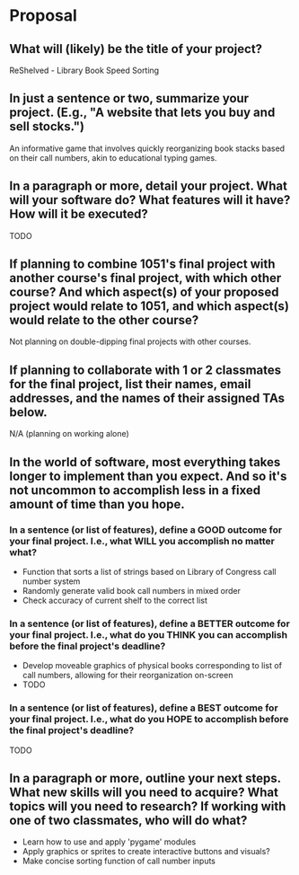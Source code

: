# Proposal

## What will (likely) be the title of your project?

ReShelved - Library Book Speed Sorting

## In just a sentence or two, summarize your project. (E.g., "A website that lets you buy and sell stocks.")

An informative game that involves quickly reorganizing book stacks based on their call numbers, akin to educational typing games.

## In a paragraph or more, detail your project. What will your software do? What features will it have? How will it be executed?

TODO

## If planning to combine 1051's final project with another course's final project, with which other course? And which aspect(s) of your proposed project would relate to 1051, and which aspect(s) would relate to the other course?

Not planning on double-dipping final projects with other courses.

## If planning to collaborate with 1 or 2 classmates for the final project, list their names, email addresses, and the names of their assigned TAs below.

N/A (planning on working alone)

## In the world of software, most everything takes longer to implement than you expect. And so it's not uncommon to accomplish less in a fixed amount of time than you hope.

### In a sentence (or list of features), define a GOOD outcome for your final project. I.e., what WILL you accomplish no matter what?

- Function that sorts a list of strings based on Library of Congress call number system
- Randomly generate valid book call numbers in mixed order
- Check accuracy of current shelf to the correct list

### In a sentence (or list of features), define a BETTER outcome for your final project. I.e., what do you THINK you can accomplish before the final project's deadline?

- Develop moveable graphics of physical books corresponding to list of call numbers, allowing for their reorganization on-screen
- TODO

### In a sentence (or list of features), define a BEST outcome for your final project. I.e., what do you HOPE to accomplish before the final project's deadline?

TODO

## In a paragraph or more, outline your next steps. What new skills will you need to acquire? What topics will you need to research? If working with one of two classmates, who will do what?

- Learn how to use and apply 'pygame' modules
- Apply graphics or sprites to create interactive buttons and visuals?
- Make concise sorting function of call number inputs
